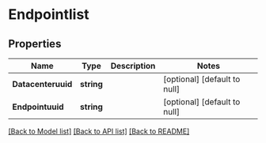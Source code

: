# Endpointlist

## Properties
Name | Type | Description | Notes
------------ | ------------- | ------------- | -------------
**Datacenteruuid** | **string** |  | [optional] [default to null]
**Endpointuuid** | **string** |  | [optional] [default to null]

[[Back to Model list]](../README.md#documentation-for-models) [[Back to API list]](../README.md#documentation-for-api-endpoints) [[Back to README]](../README.md)


